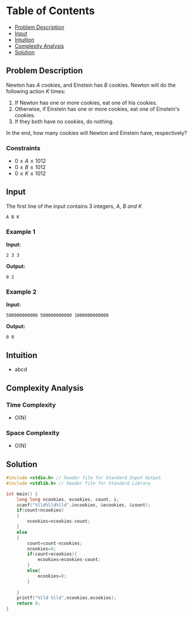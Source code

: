 # Table of Contents

- [Problem Description](#problem-description)
- [Input](#input)
- [Intuition](#intuition)
- [Complexity Analysis](#complexity-analysis)
- [Solution](#solution)

## Problem Description

Newton has $A$ cookies, and Einstein has $B$ cookies. Newton will do the following action $K$ times:

1) If Newton has one or more cookies, eat one of his cookies.
2) Otherwise, if Einstein has one or more cookies, eat one of Einstein's cookies.
3) If they both have no cookies, do nothing.

In the end, how many cookies will Newton and Einstein have, respectively?

### Constraints

- $0 ≤ A ≤ 1012$
- $0 ≤ B ≤ 1012$
- $0 ≤ K ≤ 1012$

## Input

The first line of the input contains 3 integers, $A,\ B\ and\ K$

```plain
A B K
```

### Example 1

**Input:**

```plain
2 3 3
```

**Output:**

```plain
0 2
```

### Example 2

**Input:**

```plain
500000000000 500000000000 1000000000000
```

**Output:**

```plain
0 0
```

## Intuition

- abcd

## Complexity Analysis

### Time Complexity

- O(N)

### Space Complexity

- O(N)

## Solution

```c
#include <stdio.h> // header file for Standard Input Output
#include <stdlib.h> // header file for Standard Library

int main() {
    long long ncookies, ecookies, count, i;
    scanf("%lld%lld%lld",&ncookies, &ecookies, &count);
    if(count<ncookies)
    {
        ncookies=ncookies-count;
    }
    else
    {
        count=count-ncookies;
        ncookies=0;
        if(count<ecookies){
            ecookies=ecookies-count;
        }
        else{
            ecookies=0;
        }
        
    }
    printf("%lld %lld",ncookies,ecookies);
    return 0;
}
```

